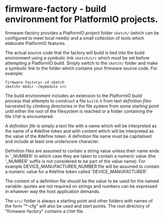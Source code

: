# firmware-factory - build environment for PlatformIO projects.

firmware-factory provides a PlatformIO project folder ```sketch/```
(which can be configured to meet local needs) and a small collection
of tools which elaborate PlatformIO features.

The actual source code that the factory will build is tied into
the build environment using a symbolic link ```sketch/src``` which
must be set before attempting a PlatformIO build.
Simply switch to the ```sketch/``` folder and make a symbolic link
to the folder which contains your firmware source code.
For example:
```
firmware-factory> cd sketch
sketch> mkdir ~/mymodule src
```

The build environment includes an extension to the PlatformIO build
process that attempts to construct a file ```build.h``` from text
*definition files* harvested by climbing directories in the file
system from some starting point until either the root of the filesystem
is reached or a folder containing the file ```STOP``` is encountered.

A *definition file* is simply a text file with a name which will be
interpreted as the name of a #define token and with content which will
be interpreted as the value of the #define token.
A definition file name must be capitalised and include at least one
underscore character.

Definition files are assumed to contain a string value unless their name
ends in '_NUMBER' in which case they are taken to contain a numeric value
(the '_NUMBER' suffix is not considered to be part of the value name). For
example DEVICE\_MANUFACTURER\_NUMBER file will be assumed to contain a
numeric value for a #define token called 'DEVICE_MANUFACTURER'.

The content of a definition file should be the value to be used for the
named variable: quotes are not required on strings and numbers can be
expressed in whatever way the host application demands.

The ```src/``` folder is always a starting point and other folders
with names of the form "\*-cfg" will also be used and start points.
The root directory of "firmware-factory" contains a ```STOP``` file.

